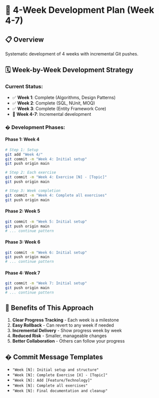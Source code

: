 # 🎯 4-Week Development Plan (Week 4-7)

## 📋 Overview
Systematic development of 4 weeks with incremental Git pushes.

## 🗓️ Week-by-Week Development Strategy

### **Current Status:**
- ✅ **Week 1**: Complete (Algorithms, Design Patterns)
- ✅ **Week 2**: Complete (SQL, NUnit, MOQ)
- ✅ **Week 3**: Complete (Entity Framework Core)
- 🔄 **Week 4-7**: Incremental development

### **� Development Phases:**

#### **Phase 1: Week 4**
```bash
# Step 1: Setup
git add "Week 4/"
git commit -m "Week 4: Initial setup"
git push origin main

# Step 2: Each exercise
git commit -m "Week 4: Exercise [N] - [Topic]"
git push origin main

# Step 3: Week completion
git commit -m "Week 4: Complete all exercises"
git push origin main
```

#### **Phase 2: Week 5**
```bash
git commit -m "Week 5: Initial setup"
git push origin main
# ... continue pattern
```

#### **Phase 3: Week 6**
```bash
git commit -m "Week 6: Initial setup"
git push origin main
# ... continue pattern
```

#### **Phase 4: Week 7**
```bash
git commit -m "Week 7: Initial setup"
git push origin main
# ... continue pattern
```

## 🎯 Benefits of This Approach
1. **Clear Progress Tracking** - Each week is a milestone
2. **Easy Rollback** - Can revert to any week if needed
3. **Incremental Delivery** - Show progress week by week
4. **Reduced Risk** - Smaller, manageable changes
5. **Better Collaboration** - Others can follow your progress

## � Commit Message Templates
- `"Week [N]: Initial setup and structure"`
- `"Week [N]: Complete Exercise [X] - [Topic]"`
- `"Week [N]: Add [Feature/Technology]"`
- `"Week [N]: Complete all exercises"`
- `"Week [N]: Final documentation and cleanup"`
